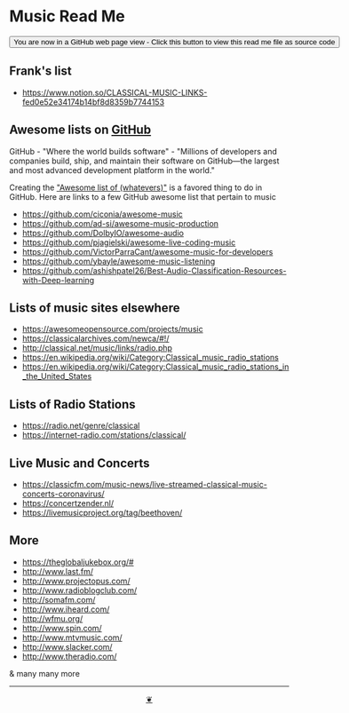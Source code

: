 # Music Read Me

<span style=display:none; >[You are now in a GitHub source code view - click this link to view Read Me file as a web page]( https://theo-armour.github.io/2021/bookmarks/readme.html#music.md  "View file as a web page." ) </span>

<div><input type=button onclick=window.top.location.href="https://github.com/theo-armour/2021/tree/master/bookmarks/music.md";
value='You are now in a GitHub web page view - Click this button to view this read me file as source code' ></div>

## Frank's list

* https://www.notion.so/CLASSICAL-MUSIC-LINKS-fed0e52e34174b14bf8d8359b7744153

## Awesome lists on [GitHub]( https://github.com)

GitHub - "Where the world builds software" - "Millions of developers and companies build, ship, and maintain their software on GitHub—the largest and most advanced development platform in the world."

Creating the ["Awesome list of (whatevers)"]( https://github.com/topics/awesome-list ) is a favored thing to do in GitHub. Here are links to a few GitHub awesome list that pertain to music

* https://github.com/ciconia/awesome-music
* https://github.com/ad-si/awesome-music-production
* https://github.com/DolbyIO/awesome-audio
* https://github.com/pjagielski/awesome-live-coding-music
* https://github.com/VictorParraCant/awesome-music-for-developers
* https://github.com/ybayle/awesome-music-listening
* https://github.com/ashishpatel26/Best-Audio-Classification-Resources-with-Deep-learning


## Lists of music sites elsewhere

* https://awesomeopensource.com/projects/music
* https://classicalarchives.com/newca/#!/
* http://classical.net/music/links/radio.php
* https://en.wikipedia.org/wiki/Category:Classical_music_radio_stations
* https://en.wikipedia.org/wiki/Category:Classical_music_radio_stations_in_the_United_States


## Lists of Radio Stations

* https://radio.net/genre/classical
* https://internet-radio.com/stations/classical/


## Live Music and Concerts

* https://classicfm.com/music-news/live-streamed-classical-music-concerts-coronavirus/
* https://concertzender.nl/
* https://livemusicproject.org/tag/beethoven/


## More

* https://theglobaljukebox.org/#
* http://www.last.fm/
* http://www.projectopus.com/
* http://www.radioblogclub.com/
* http://somafm.com/
* http://www.iheard.com/
* http://wfmu.org/
* http://www.spin.com/
* http://www.mtvmusic.com/
* http://www.slacker.com/
* http://www.theradio.com/

& many many more

***

<center title="Hello! Click me to go up to the top" ><a class=aDingbat href=javascript:window.scrollTo(0,0);> ❦ </a></center>